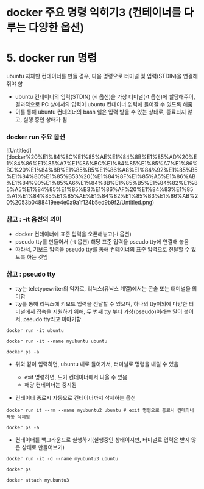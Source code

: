 # docker 주요 명령 익히기3 (컨테이너를 다루는 다양한 옵션)

# 5.  docker run 명령

ubuntu 자체만 컨테이너를 만들 경우, 다음 명령으로 터미널 및 입력(STDIN)을 연결해줘야 함

- ubuntu 컨테이너의 입력(STDIN) (-i 옵션)을 가상 터미널(-t 옵션)에 할당해주어, 결과적으로 PC 상에서의 입력이 ubuntu 컨테이너 입력에 들어갈 수 있도록 해줌
- 이를 통해 ubuntu 컨테의너의 bash 쉘은 입력 받을 수 있는 상태로, 종료되지 않고, 실행 중인 상태가 됨

### docker run 주요 옵션

![Untitled](docker%20%E1%84%8C%E1%85%AE%E1%84%8B%E1%85%AD%20%E1%84%86%E1%85%A7%E1%86%BC%E1%84%85%E1%85%A7%E1%86%BC%20%E1%84%8B%E1%85%B5%E1%86%A8%E1%84%92%E1%85%B5%E1%84%80%E1%85%B53%20(%E1%84%8F%E1%85%A5%E1%86%AB%E1%84%90%E1%85%A6%E1%84%8B%E1%85%B5%E1%84%82%E1%85%A5%E1%84%85%E1%85%B3%E1%86%AF%20%E1%84%83%E1%85%A1%E1%84%85%E1%85%AE%E1%84%82%E1%85%B3%E1%86%AB%20%2053b0488419ee4e0a9a1f124b5ed9b9f2/Untitled.png)

### 참고 : -it 옵션의 의미

- docker 컨테이너에 표준 입력을 오픈해놓고(-i 옵션)
- pseudo tty를 만들어서 (-t 옵션) 해당 표준 입력을 pseudo tty에 연결해 놓음
- 따라서, 기보드 입력을 pseudo tty를 통해 컨테이너의 표준 입력으로 전달할 수 있도록 하는 것임

### 참고 : pseudo tty

- tty는 teletypewriter의 약자로, 리눅스(유닉스 계열)에서는 콘솔 또는 터미널을 의미함
- tty를 통해 리눅스에 키보드 입력을 전달할 수 있으며, 하나의 tty이외에 다양한 터미널에서 접속을 지원하기 위해, 두 번째 tty 부터 가상(pseudo)이라는 말이 붙어서, pseudo tty라고 이야기함

```docker
docker run -it ubuntu

docker run -it --name myubuntu ubuntu

docker ps -a
```

- 위와 같이 입력하면, ubuntu 내로 들어가서, 터미널로 명령을 내릴 수 있음
    - exit 명령하면, 도커 컨테이너에서 나올 수 있음
    - 해당 컨테이너는 중지됨
    
- 컨테이너 종료시 자동으로 컨테이너까지 삭제하는 옵션

```docker
docker run it --rm --name myubuntu2 ubuntu # exit 명령으로 종료시 컨테이너 자동 삭제됨

docker ps -a
```

- 컨테이너를 백그라운드로 실행하기(실행중인 상태이지만, 터미널로 입력은 받지 않은 상태로 만들어보기)

```docker
docker run -it -d --name myubuntu3 ubuntu

docker ps

docker attach myubuntu3
```